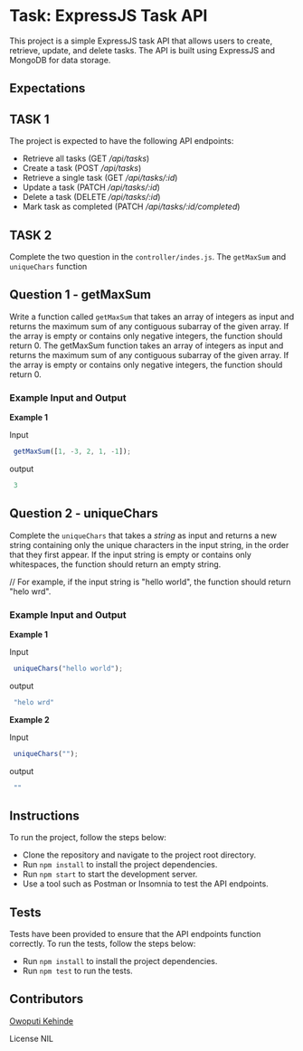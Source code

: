 # Task: ExpressJS Task API
This project is a simple ExpressJS task API that allows users to create, retrieve, update, and delete tasks. The API is built using ExpressJS and MongoDB for data storage.

## Expectations
## TASK 1
The project is expected to have the following API endpoints:

- Retrieve all tasks (GET _/api/tasks_)
- Create a task (POST _/api/tasks_)
- Retrieve a single task (GET _/api/tasks/:id_)
- Update a task (PATCH _/api/tasks/:id_)
- Delete a task (DELETE _/api/tasks/:id_)
- Mark task as completed (PATCH _/api/tasks/:id/completed_)

## TASK 2
 Complete the two question in the `controller/indes.js`. The `getMaxSum` and `uniqueChars` function
## Question 1 - getMaxSum
Write a function called `getMaxSum` that takes an array of integers as input and returns the maximum sum of any contiguous subarray of the given array. If the array is empty or contains only negative integers, the function should return 0. 
 The getMaxSum function takes an array of integers as input and returns the maximum sum of any contiguous subarray of the given array. If the array is empty or contains only negative integers, the function should return 0.

 ### Example Input and Output
 **Example 1**
 
 Input
```javascript
 getMaxSum([1, -3, 2, 1, -1]);
```

output
```javascript
 3
```

## Question 2 - uniqueChars
Complete the `uniqueChars` that takes a _string_ as input and returns a new string containing only the unique characters in the input string, in the order that they first appear. If the input string is empty or contains only whitespaces, the function should return an empty string.

// For example, if the input string is "hello world", the function should return "helo wrd".

 ### Example Input and Output
 **Example 1**
 
 Input
```javascript
 uniqueChars("hello world");
```

output
```javascript
 "helo wrd"
```
**Example 2**
 
 Input
```javascript
 uniqueChars("");
```

output
```javascript
 ""
```

## Instructions
To run the project, follow the steps below:

- Clone the repository and navigate to the project root directory.
- Run `npm install` to install the project dependencies.
- Run `npm start` to start the development server.
- Use a tool such as Postman or Insomnia to test the API endpoints.
## Tests
Tests have been provided to ensure that the API endpoints function correctly. To run the tests, follow the steps below:

- Run `npm install` to install the project dependencies.
- Run `npm test` to run the tests.
## Contributors
[Owoputi Kehinde](https://github.com/sirkenedy)

License
NIL
